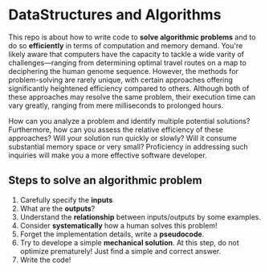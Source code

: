 # DataStructures and Algorithms

This repo is about how to write code to **solve algorithmic problems** and to do so **efficiently** in terms of computation and memory demand.
You're likely aware that computers have the capacity to tackle a wide varity of challenges—ranging from determining optimal travel routes on a map to deciphering the human genome sequence.
However, the methods for problem-solving are rarely unique, with certain approaches offering significantly heightened efficiency compared to others.
Although both of these approaches may resolve the same problem, their execution time can vary greatly, ranging from mere milliseconds to prolonged hours.

How can you analyze a problem and identify multiple potential solutions?
Furthermore, how can you assess the relative efficiency of these approaches?
Will your solution run quickly or slowly?
Will it consume substantial memory space or very small?
Proficiency in addressing such inquiries will make you a more effective software developer.

## Steps to solve an algorithmic problem
1. Carefully specify the **inputs**
2. What are the **outputs**?
3. Understand the **relationship** between inputs/outputs by some examples.
4. Consider **systematically** how a human solves this problem!
5. Forget the implementation details, write a **pseudocode**.
6. Try to develope a simple **mechanical solution**. At this step, do not optimize prematurely! Just find a simple and correct answer.
7. Write the code!
